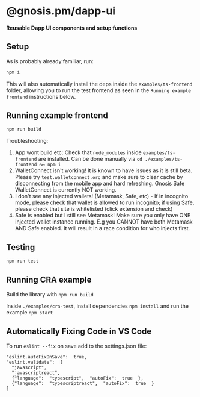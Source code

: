 # @gnosis.pm/dapp-ui
<strong>Reusable Dapp UI components and setup functions</strong>

## Setup
As is probably already familiar, run:

```sh
npm i
```

This will also automatically install the deps inside the `examples/ts-frontend` folder, allowing you to run the test frontend as seen in the `Running example frontend` instructions below.

## Running example frontend
```sh
npm run build
```

Troubleshooting: 
1. App wont build etc: Check that `node_modules` inside `examples/ts-frontend` are installed. Can be done manually via `cd ./examples/ts-frontend && npm i`
2. WalletConnect isn't working! It is known to have issues as it is still beta. Please try `test.walletconnect.org` and make sure to clear cache by disconnecting from the mobile app and hard refreshing. Gnosis Safe WalletConnect is currently NOT working.
3. I don't see any injected wallets! (Metamask, Safe, etc) - If in incognito mode, please check that wallet is allowed to run incognito; if using Safe, please check that site is whitelisted (click extension and check)
4. Safe is enabled but I still see Metamask! Make sure you only have ONE injected wallet instance running. E.g you CANNOT have both Metamask AND Safe enabled. It will result in a race condition for who injects first.

## Testing

```sh
npm run test
```

## Running CRA example

Build the library with `npm run build`

Inside `./examples/cra-test`, install dependencies `npm install` and run the example `npm start`

## Automatically Fixing Code in VS Code
To run `eslint --fix` on save add to the settings.json file:

```
"eslint.autoFixOnSave":  true,
"eslint.validate":  [
  "javascript",
  "javascriptreact",
  {"language":  "typescript",  "autoFix":  true  },
  {"language":  "typescriptreact",  "autoFix":  true  }
]
```
